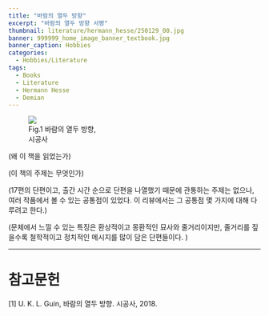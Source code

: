 ```yaml
---
title: "바람의 열두 방향"
excerpt: "바람의 열두 방향 서평"
thumbnail: literature/hermann_hesse/250129_00.jpg
banner: 999999_home_image_banner_textbook.jpg
banner_caption: Hobbies
categories:
  - Hobbies/Literature
tags:
  - Books
  - Literature
  - Hermann Hesse
  - Demian
---
```


<figure class="align-center" style="width: 30%">
  <a href="{{ site.url }}{{ site.baseurl }}/assets/images/literature/ursula_k_le_guin/250604_00.jpg">
  <img src="{{ site.url }}{{ site.baseurl }}/assets/images/literature/ursula_k_le_guin/250604_00.jpg">
  </a>
  <figcaption>
  Fig.1 바람의 열두 방향, 시공사
  </figcaption>
</figure>

(왜 이 책을 읽었는가)

(이 책의 주제는 무엇인가)

(17편의 단편이고, 출간 시간 순으로 단편을 나열했기 때문에 관통하는 주제는 없으나, 여러 작품에서 볼 수 있는 공통점이 있었다. 이 리뷰에서는 그 공통점 몇 가지에 대해 다루려고 한다.)



(문체에서 느낄 수 있는 특징은 환상적이고 몽환적인 묘사와 줄거리이지만, 줄거리를 짚을수록 철학적이고 정치적인 메시지를 많이 담은 단편들이다. )




---

# 참고문헌

[1]	U. K. L. Guin, 바람의 열두 방향. 시공사, 2018.

